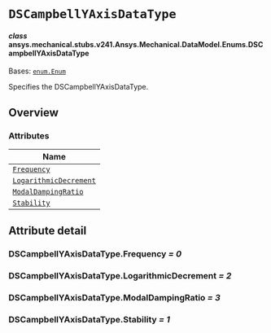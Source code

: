 # `DSCampbellYAxisDataType`



#### *class* ansys.mechanical.stubs.v241.Ansys.Mechanical.DataModel.Enums.DSCampbellYAxisDataType

Bases: [`enum.Enum`](https://docs.python.org/3/library/enum.html#enum.Enum)

Specifies the DSCampbellYAxisDataType.

<!-- !! processed by numpydoc !! -->

<a id="overview"></a>

## Overview

### Attributes

| Name |
| -------------------------------------------------------------------------------------------------------------------------------------------------------- |
| [`Frequency`](../../../../../v242/Ansys/Mechanical/DataModel/Enums/DSCampbellYAxisDataType.md#DSCampbellYAxisDataType.Frequency) |
| [`LogarithmicDecrement`](../../../../../v242/Ansys/Mechanical/DataModel/Enums/DSCampbellYAxisDataType.md#DSCampbellYAxisDataType.LogarithmicDecrement) |
| [`ModalDampingRatio`](../../../../../v242/Ansys/Mechanical/DataModel/Enums/DSCampbellYAxisDataType.md#DSCampbellYAxisDataType.ModalDampingRatio) |
| [`Stability`](../../../../../v242/Ansys/Mechanical/DataModel/Enums/DSCampbellYAxisDataType.md#DSCampbellYAxisDataType.Stability) |

<a id="attribute-detail"></a>

## Attribute detail

<a id="DSCampbellYAxisDataType.Frequency"></a>

### DSCampbellYAxisDataType.Frequency *= 0*

<a id="DSCampbellYAxisDataType.LogarithmicDecrement"></a>

### DSCampbellYAxisDataType.LogarithmicDecrement *= 2*

<a id="DSCampbellYAxisDataType.ModalDampingRatio"></a>

### DSCampbellYAxisDataType.ModalDampingRatio *= 3*

<a id="DSCampbellYAxisDataType.Stability"></a>

### DSCampbellYAxisDataType.Stability *= 1*


